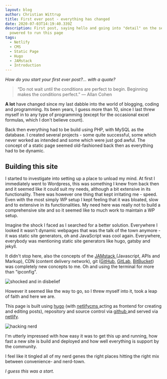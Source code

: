 ```yaml
---
layout: blog
author: Christian Wittrup
title: First ever post - everything has changed
date: 2020-07-03T14:19:40.339Z
description: First post, saying hello and going into "detail" on the setup
  powered to run this page
tags:
  - Netlify
  - CMS
  - Static Page
  - Hugo
  - JAMstack
  - Introduction
---
```

*How do you start your first ever post?... with a quote?*

> “Do not wait until the conditions are perfect to begin. Beginning makes the conditions perfect.”
> — Allan Cohen

**A lot** have changed since my last dabble into the world of blogging, coding and programming. Its been years, I guess more than 10, since I last threw myself in to any type of programming (except for the occasional excel formulas, which I don't believe count). 

Back then everything had to be build using PHP, with MySQL as the database. I created several projects - some quite successful, some which never worked as intended and some which were just god awful. The concept of a static page seemed old-fashioned back then as everything had to be dynamic.

## Building this site

I started to investigate into setting up a place to unload my mind. At first I immediately went to Wordpress, this was something I knew from back then and it seemed like it could suit my needs, although a bit extensive in its functionality. There was however one thing that kept irritating me - speed. Even with the most simply WP setup I kept feeling that it was bloated, slow and to extensive in its functionalities. My need here was really not to build a comprehensive site and so it seemed like to much work to maintain a WP setup.

Imagine the shock I faced as I searched for a better solution. Everywhere I looked it wasn't dynamic webpages that was the talk of the town anymore - it was static site generators, oh and JavaScript was cool again. Everywhere, everybody was mentioning static site generators like hugo, gatsby and jekyll. 

It didn't stop here, also the concepts of the [JAMstack ](https://jamstack.org/)(Javascript, APIs and Markup), CDN (content delivery network), git ([GitHub](https://github.com), [GitLab](https://gitlab.com), [BitBucket](https://bitbucket.com)) was completely new concepts to me.  Oh and using the terminal for more than "ipconfig".

![shocked and in disbelief](/images/uploads/shocked.gif "shocked and in disbelief")

However it seemed like the way to go, so I threw myself into it, took a leap of faith and here we are.

This page is built using [hugo](https://gohugo.io/) (with [netlifycms ](https://www.netlifycms.org/)acting as frontend for creating and editing posts), repository and source control via [github ](https://github.com/cvewi)and served via [netlify](https://netlify.com). 

![hacking nerd](/images/uploads/hackingnerd.gif "hacking nerd")

I'm utterly impressed with how easy it was to get this up and running, how fast a new site is build and deployed and how well everything is support by the community.

I feel like it tingled all of my nerd genes the right places hitting the right mix between convenience- and nerd-town.

*I guess this was a start.*
